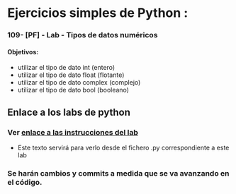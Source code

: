 # **Ejercicios simples de Python** : 
### **109- [PF] - Lab - Tipos de datos numéricos**

#### Objetivos:
- utilizar el tipo de dato int (entero)
- utilizar el tipo de dato float (flotante)
- utilizar el tipo de dato complex (complejo)
- utilizar el tipo de dato bool (booleano)

## Enlace a los labs de python

### Ver [enlace a las instrucciones del lab](https://aspiring-gaura-1f9.notion.site/Calendar-7fd07a08cedb4e4f8fb4dc55550df629?p=3247ab4cc45c4b579ba89a1e640f8f16&pm=s)

- Este texto servirá para verlo desde el fichero .py correspondiente a este lab

### Se harán cambios y commits a medida que se va avanzando en el código.
